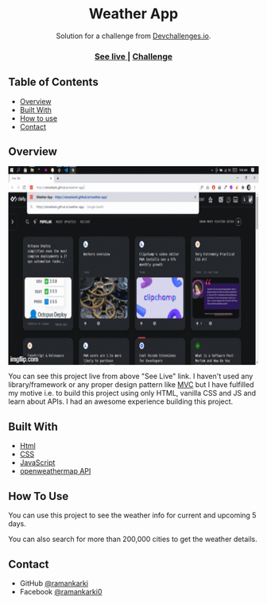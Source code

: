 <!-- Please update value in the {}  -->

<h1 align="center">Weather App</h1>

<div align="center">
   Solution for a challenge from  <a href="http://devchallenges.io" target="_blank">Devchallenges.io</a>.
</div>

<div align="center">
  <h3>
    <a href="https://ramankarki.github.io/weather-app/" target="_blank">
      See live
    </a>
    <span> | </span>
    <a href="https://devchallenges.io/challenges/mM1UIenRhK808W8qmLWv">
      Challenge
    </a>
  </h3>
</div>

<!-- TABLE OF CONTENTS -->

## Table of Contents

- [Overview](#overview)
- [Built With](#built-with)
- [How to use](#how-to-use)
- [Contact](#contact)

<!-- OVERVIEW -->

## Overview

<img src="https://github.com/ramankarki/weather-app/blob/master/images/overview.gif" width="100%" height="400px" align="center">

You can see this project live from above "See Live" link. I haven't used any library/framework or any proper design pattern like <a href="https://en.wikipedia.org/wiki/Model%E2%80%93view%E2%80%93controller" target="_blank">MVC</a> but I have fulfilled my motive i.e. to build this project using only HTML, vanilla CSS and JS and learn about APIs. I had an awesome experience building this project.

## Built With

<!-- This section should list any major frameworks that you built your project using. Here are a few examples.-->

- [Html](https://developer.mozilla.org/en-US/docs/Web/HTML)
- [CSS](https://developer.mozilla.org/en-US/docs/Web/CSS)
- [JavaScript](https://javascript.info/)
- [openweathermap API](https://openweathermap.org/)


## How To Use

<p>You can use this project to see the weather info for current and upcoming 5 days.</p>
<p>You can also search for more than 200,000 cities to get the weather details.</p>

## Contact

- GitHub [@ramankarki](https://github.com/ramankarki)
- Facebook [@ramankarki0](https://facebook.com/ramankarki0)

